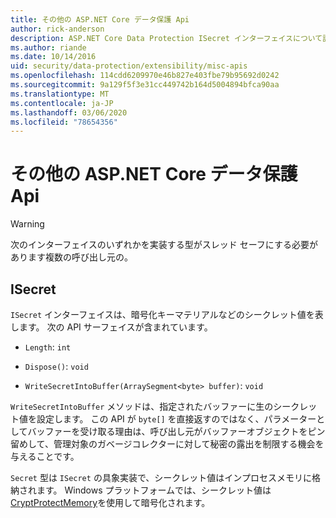 ```yaml
---
title: その他の ASP.NET Core データ保護 Api
author: rick-anderson
description: ASP.NET Core Data Protection ISecret インターフェイスについて説明します。
ms.author: riande
ms.date: 10/14/2016
uid: security/data-protection/extensibility/misc-apis
ms.openlocfilehash: 114cdd6209970e46b827e403fbe79b95692d0242
ms.sourcegitcommit: 9a129f5f3e31cc449742b164d5004894bfca90aa
ms.translationtype: MT
ms.contentlocale: ja-JP
ms.lasthandoff: 03/06/2020
ms.locfileid: "78654356"
---
```

# <a name="miscellaneous-aspnet-core-data-protection-apis"></a>その他の ASP.NET Core データ保護 Api

<a name="data-protection-extensibility-mics-apis"></a>

>[!WARNING]
> 次のインターフェイスのいずれかを実装する型がスレッド セーフにする必要があります複数の呼び出し元の。

## <a name="isecret"></a>ISecret

`ISecret` インターフェイスは、暗号化キーマテリアルなどのシークレット値を表します。 次の API サーフェイスが含まれています。

* `Length`: `int`

* `Dispose()`: `void`

* `WriteSecretIntoBuffer(ArraySegment<byte> buffer)`: `void`

`WriteSecretIntoBuffer` メソッドは、指定されたバッファーに生のシークレット値を設定します。 この API が `byte[]` を直接返すのではなく、パラメーターとしてバッファーを受け取る理由は、呼び出し元がバッファーオブジェクトをピン留めして、管理対象のガベージコレクターに対して秘密の露出を制限する機会を与えることです。

`Secret` 型は `ISecret` の具象実装で、シークレット値はインプロセスメモリに格納されます。 Windows プラットフォームでは、シークレット値は[CryptProtectMemory](https://msdn.microsoft.com/library/windows/desktop/aa380262(v=vs.85).aspx)を使用して暗号化されます。
